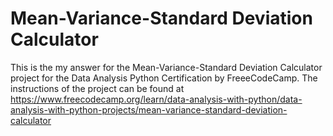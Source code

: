 # Mean-Variance-Standard Deviation Calculator

This is the my answer for the Mean-Variance-Standard Deviation Calculator project for the Data Analysis Python Certification by FreeeCodeCamp.
The instructions of the project can be found at https://www.freecodecamp.org/learn/data-analysis-with-python/data-analysis-with-python-projects/mean-variance-standard-deviation-calculator

